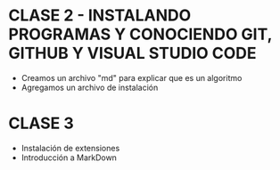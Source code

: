# CLASE 2 - INSTALANDO PROGRAMAS Y CONOCIENDO GIT, GITHUB Y VISUAL STUDIO CODE

- Creamos un archivo "md" para explicar que es un algoritmo
- Agregamos un archivo de instalación

# CLASE 3

- Instalación de extensiones
- Introducción a MarkDown
  